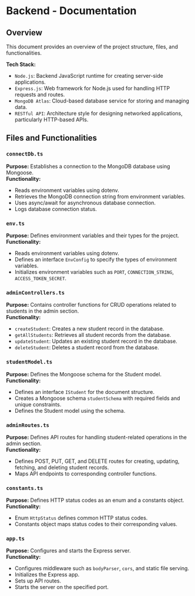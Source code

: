# Backend -  Documentation

## Overview
This document provides an overview of the project structure, files, and functionalities.

**Tech Stack:**
- `Node.js`: Backend JavaScript runtime for creating server-side applications.
- `Express.js`: Web framework for Node.js used for handling HTTP requests and routes.
- `MongoDB Atlas`: Cloud-based database service for storing and managing data.
- `RESTful API`: Architecture style for designing networked applications, particularly HTTP-based APIs.

## Files and Functionalities

### `connectDb.ts`
**Purpose:** Establishes a connection to the MongoDB database using Mongoose.  
**Functionality:**
- Reads environment variables using dotenv.
- Retrieves the MongoDB connection string from environment variables.
- Uses async/await for asynchronous database connection.
- Logs database connection status.

### `env.ts`
**Purpose:** Defines environment variables and their types for the project.  
**Functionality:**
- Reads environment variables using dotenv.
- Defines an interface `EnvConfig` to specify the types of environment variables.
- Initializes environment variables such as `PORT`, `CONNECTION_STRING`, `ACCESS_TOKEN_SECRET`.

### `adminControllers.ts`
**Purpose:** Contains controller functions for CRUD operations related to students in the admin section.  
**Functionality:**
- `createStudent`: Creates a new student record in the database.
- `getAllStudents`: Retrieves all student records from the database.
- `updateStudent`: Updates an existing student record in the database.
- `deleteStudent`: Deletes a student record from the database.

### `studentModel.ts`
**Purpose:** Defines the Mongoose schema for the Student model.  
**Functionality:**
- Defines an interface `IStudent` for the document structure.
- Creates a Mongoose schema `studentSchema` with required fields and unique constraints.
- Defines the Student model using the schema.

### `adminRoutes.ts`
**Purpose:** Defines API routes for handling student-related operations in the admin section.  
**Functionality:**
- Defines POST, PUT, GET, and DELETE routes for creating, updating, fetching, and deleting student records.
- Maps API endpoints to corresponding controller functions.

### `constants.ts`
**Purpose:** Defines HTTP status codes as an enum and a constants object.  
**Functionality:**
- Enum `HttpStatus` defines common HTTP status codes.
- Constants object maps status codes to their corresponding values.

### `app.ts`
**Purpose:** Configures and starts the Express server.  
**Functionality:**
- Configures middleware such as `bodyParser`, `cors`, and static file serving.
- Initializes the Express app.
- Sets up API routes.
- Starts the server on the specified port.

